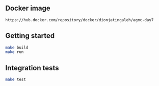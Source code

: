 ## Docker image

```bash
https://hub.docker.com/repository/docker/dionjatingaleh/agmc-day7
```

## Getting started

```bash
make build
make run
```

## Integration tests

```bash
make test
```
